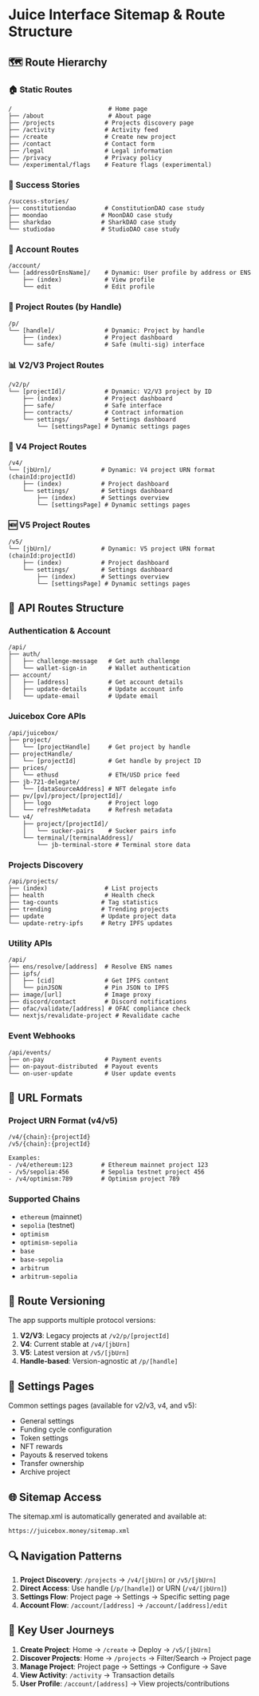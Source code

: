 # Juice Interface Sitemap & Route Structure

## 🗺️ Route Hierarchy

### 🏠 Static Routes

```
/                           # Home page
├── /about                  # About page
├── /projects              # Projects discovery page
├── /activity              # Activity feed
├── /create                # Create new project
├── /contact               # Contact form
├── /legal                 # Legal information
├── /privacy               # Privacy policy
└── /experimental/flags    # Feature flags (experimental)
```

### 📖 Success Stories
```
/success-stories/
├── constitutiondao        # ConstitutionDAO case study
├── moondao               # MoonDAO case study
├── sharkdao              # SharkDAO case study
└── studiodao             # StudioDAO case study
```

### 👤 Account Routes
```
/account/
└── [addressOrEnsName]/    # Dynamic: User profile by address or ENS
    ├── (index)            # View profile
    └── edit               # Edit profile
```

### 🎯 Project Routes (by Handle)
```
/p/
└── [handle]/              # Dynamic: Project by handle
    ├── (index)            # Project dashboard
    └── safe/              # Safe (multi-sig) interface
```

### 📊 V2/V3 Project Routes
```
/v2/p/
└── [projectId]/           # Dynamic: V2/V3 project by ID
    ├── (index)            # Project dashboard
    ├── safe/              # Safe interface
    ├── contracts/         # Contract information
    └── settings/          # Settings dashboard
        └── [settingsPage] # Dynamic settings pages
```

### 🚀 V4 Project Routes
```
/v4/
└── [jbUrn]/              # Dynamic: V4 project URN format (chainId:projectId)
    ├── (index)           # Project dashboard
    └── settings/         # Settings dashboard
        ├── (index)       # Settings overview
        └── [settingsPage] # Dynamic settings pages
```

### 🆕 V5 Project Routes
```
/v5/
└── [jbUrn]/              # Dynamic: V5 project URN format (chainId:projectId)
    ├── (index)           # Project dashboard
    └── settings/         # Settings dashboard
        ├── (index)       # Settings overview
        └── [settingsPage] # Dynamic settings pages
```

## 🔌 API Routes Structure

### Authentication & Account
```
/api/
├── auth/
│   ├── challenge-message   # Get auth challenge
│   └── wallet-sign-in      # Wallet authentication
├── account/
│   ├── [address]           # Get account details
│   ├── update-details      # Update account info
│   └── update-email        # Update email
```

### Juicebox Core APIs
```
/api/juicebox/
├── project/
│   └── [projectHandle]     # Get project by handle
├── projectHandle/
│   └── [projectId]         # Get handle by project ID
├── prices/
│   └── ethusd              # ETH/USD price feed
├── jb-721-delegate/
│   └── [dataSourceAddress] # NFT delegate info
├── pv/[pv]/project/[projectId]/
│   ├── logo                # Project logo
│   └── refreshMetadata     # Refresh metadata
└── v4/
    ├── project/[projectId]/
    │   └── sucker-pairs    # Sucker pairs info
    └── terminal/[terminalAddress]/
        └── jb-terminal-store # Terminal store data
```

### Projects Discovery
```
/api/projects/
├── (index)                # List projects
├── health                 # Health check
├── tag-counts            # Tag statistics
├── trending              # Trending projects
├── update                # Update project data
└── update-retry-ipfs     # Retry IPFS updates
```

### Utility APIs
```
/api/
├── ens/resolve/[address]  # Resolve ENS names
├── ipfs/
│   ├── [cid]              # Get IPFS content
│   └── pinJSON            # Pin JSON to IPFS
├── image/[url]            # Image proxy
├── discord/contact        # Discord notifications
├── ofac/validate/[address] # OFAC compliance check
└── nextjs/revalidate-project # Revalidate cache
```

### Event Webhooks
```
/api/events/
├── on-pay                 # Payment events
├── on-payout-distributed  # Payout events
└── on-user-update         # User update events
```

## 🔗 URL Formats

### Project URN Format (v4/v5)
```
/v4/{chain}:{projectId}
/v5/{chain}:{projectId}

Examples:
- /v4/ethereum:123        # Ethereum mainnet project 123
- /v5/sepolia:456         # Sepolia testnet project 456
- /v4/optimism:789        # Optimism project 789
```

### Supported Chains
- `ethereum` (mainnet)
- `sepolia` (testnet)
- `optimism`
- `optimism-sepolia`
- `base`
- `base-sepolia`
- `arbitrum`
- `arbitrum-sepolia`

## 🔄 Route Versioning

The app supports multiple protocol versions:

1. **V2/V3**: Legacy projects at `/v2/p/[projectId]`
2. **V4**: Current stable at `/v4/[jbUrn]`
3. **V5**: Latest version at `/v5/[jbUrn]`
4. **Handle-based**: Version-agnostic at `/p/[handle]`

## 📝 Settings Pages

Common settings pages (available for v2/v3, v4, and v5):
- General settings
- Funding cycle configuration
- Token settings
- NFT rewards
- Payouts & reserved tokens
- Transfer ownership
- Archive project

## 🌐 Sitemap Access

The sitemap.xml is automatically generated and available at:
```
https://juicebox.money/sitemap.xml
```

## 🔍 Navigation Patterns

1. **Project Discovery**: `/projects` → `/v4/[jbUrn]` or `/v5/[jbUrn]`
2. **Direct Access**: Use handle (`/p/[handle]`) or URN (`/v4/[jbUrn]`)
3. **Settings Flow**: Project page → Settings → Specific setting page
4. **Account Flow**: `/account/[address]` → `/account/[address]/edit`

## 🎯 Key User Journeys

1. **Create Project**: Home → `/create` → Deploy → `/v5/[jbUrn]`
2. **Discover Projects**: Home → `/projects` → Filter/Search → Project page
3. **Manage Project**: Project page → Settings → Configure → Save
4. **View Activity**: `/activity` → Transaction details
5. **User Profile**: `/account/[address]` → View projects/contributions